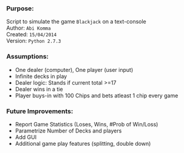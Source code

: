 ### Purpose:    
Script to simulate the game `Blackjack` on a text-console  
Author:      `Abi Komma`  
Created:     `15/04/2014`  
Version:     `Python 2.7.3`  

### Assumptions:
- One dealer (computer), One player (user input)
- Infinite decks in play
- Dealer logic: Stands if current total >=17
- Dealer wins in a tie
- Player buys-in with 100 Chips and bets atleast 1 chip every game

### Future Improvements:
- Report Game Statistics (Loses, Wins, #Prob of Win/Loss)
- Parametrize Number of Decks and players 
- Add GUI
- Additional game play features (splitting, double down)
